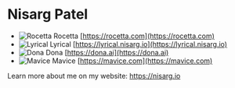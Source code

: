 # Nisarg Patel
- ![Rocetta](https://nisarg.io/_next/image?url=%2Fimages%2Fcurrent_work%2Frocetta.png&w=16&q=75) Rocetta [https://rocetta.com](https://rocetta.com)
- ![Lyrical](https://nisarg.io/_next/image?url=%2Fimages%2Fcurrent_work%2Flyrical.jpg&w=16&q=75) Lyrical [https://lyrical.nisarg.io](https://lyrical.nisarg.io)
- ![Dona](https://nisarg.io/_next/image?url=%2Fimages%2Fcurrent_work%2Fdona.jpg&w=16&q=75) Dona [https://dona.ai](https://dona.ai)
- ![Mavice](https://nisarg.io/_next/image?url=%2Fimages%2Fcurrent_work%2Fmavice.jpg&w=16&q=75) Mavice [https://mavice.com](https://mavice.com)

Learn more about me on my website: https://nisarg.io
